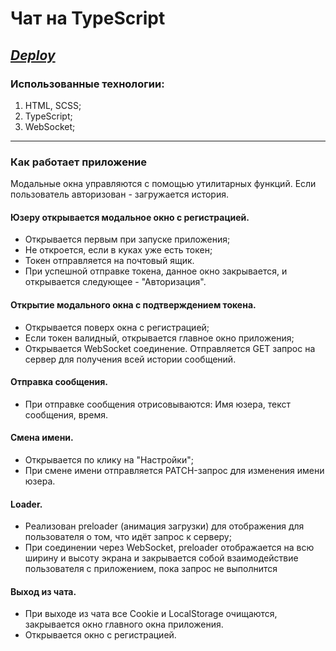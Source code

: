 # Чат на TypeScript
## ***[Deploy](https://46dice.github.io/chat/)***

### Использованные технологии: 
1. HTML, SCSS;
2. TypeScript;
3. WebSocket;
___
### Как работает приложение
Модальные окна управляются с помощью утилитарных функций.
Если пользователь авторизован - загружается история.

#### Юзеру открывается модальное окно с регистрацией.
- Открывается первым при запуске приложения;
- Не откроется, если в куках уже есть токен;
- Токен отправляется на почтовый ящик.
- При успешной отправке токена, данное окно закрывается, и открывается следующее - "Авторизация".

#### Открытие модального окна с подтверждением токена.
- Открывается поверх окна с регистрацией;
- Если токен валидный, открывается главное окно приложения;
- Открывается WebSocket соединение. Отправляется GET запрос на сервер для получения всей истории сообщений.

#### Отправка сообщения.
- При отправке сообщения отрисовываются: Имя юзера, текст сообщения, время.

#### Смена имени.
- Открывается по клику на "Настройки";
- При смене имени отправляется PATCH-запрос для изменения имени юзера.

#### Loader.
- Реализован preloader (анимация загрузки) для отображения для пользователя о том, что идёт запрос к серверу;
- При соединении через WebSocket, preloader отображается на всю ширину и высоту экрана и закрывается собой взаимодействие пользователя с приложением, пока запрос не выполнится

#### Выход из чата.
- При выходе из чата все Cookie и LocalStorage очищаются, закрывается окно главного окна приложения.
- Открывается окно с регистрацией.



